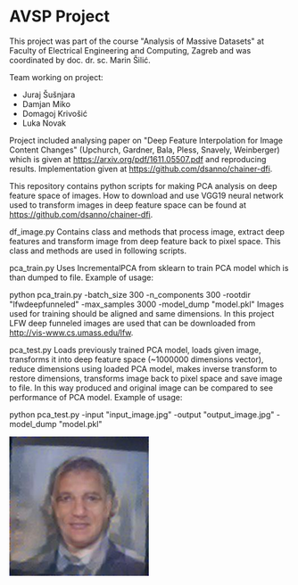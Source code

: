 # AVSP Project

This project was part of the course "Analysis of Massive Datasets" at Faculty of Electrical Engineering and Computing, Zagreb and was coordinated by doc. dr. sc. Marin Šilić.

Team working on project:
- Juraj Šušnjara
- Damjan Miko
- Domagoj Krivošić
- Luka Novak

Project included analysing paper on "Deep Feature Interpolation for Image Content Changes" (Upchurch, Gardner, Bala, Pless, Snavely, Weinberger) which is given at https://arxiv.org/pdf/1611.05507.pdf and reproducing results. Implementation given at https://github.com/dsanno/chainer-dfi.

This repository contains python scripts for making PCA analysis on deep feature space of images. How to download and use VGG19 neural network used to transform images in deep feature space can be found at https://github.com/dsanno/chainer-dfi.

df_image.py
Contains class and methods that process image, extract deep features and transform image from deep feature back to pixel space. This class and methods are used in following scripts.

pca_train.py
Uses IncrementalPCA from sklearn to train PCA model which is than dumped to file. Example of usage:

python pca_train.py -batch_size 300 -n_components 300 -rootdir "lfwdeepfunneled" -max_samples 3000 -model_dump "model.pkl"
Images used for training should be aligned and same dimensions. In this project LFW deep funneled images are used that can be downloaded from http://vis-www.cs.umass.edu/lfw.

pca_test.py
Loads previously trained PCA model, loads given image, transforms it into deep feature space (~1000000 dimensions vector), reduce dimensions using loaded PCA model, makes inverse transform to restore dimensions, transforms image back to pixel space and save image to file. In this way produced and original image can be compared to see performance of PCA model. Example of usage:

python pca_test.py -input "input_image.jpg" -output "output_image.jpg" -model_dump "model.pkl"

![alt text](results/result_100samples_100dim.jpg)
